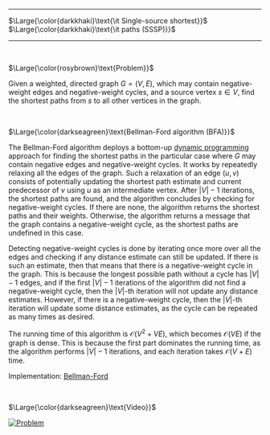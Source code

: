 _____________________________________
$\Large{\color{darkkhaki}\text{\it Single-source shortest}}$  
$\Large{\color{darkkhaki}\text{\it paths (SSSP)}}$
_____________________________________

<br />

$\Large{\color{rosybrown}\text{Problem}}$

Given a weighted, directed graph $G = (V,E)$, which may contain negative-weight edges and negative-weight cycles, and a source vertex $s \in V$, find the shortest paths from $s$ to all other vertices in the graph.

<br />

$\Large{\color{darkseagreen}\text{Bellman-Ford algorithm (BFA)}}$

The Bellman-Ford algorithm deploys a bottom-up [dynamic programming](https://github.com/pl3onasm/CLRS/tree/main/algorithms/dynamic-programming) approach for finding the shortest paths in the particular case where $G$ may contain negative edges and negative-weight cycles. It works by repeatedly relaxing all the edges of the graph. Such a relaxation of an edge $(u,v)$ consists of potentially updating the shortest path estimate and current predecessor of $v$ using $u$ as an intermediate vertex. After $|V|-1$ iterations, the shortest paths are found, and the algorithm concludes by checking for negative-weight cycles. If there are none, the algorithm returns the shortest paths and their weights. Otherwise, the algorithm returns a message that the graph contains a negative-weight cycle, as the shortest paths are undefined in this case.

Detecting negative-weight cycles is done by iterating once more over all the edges and checking if any distance estimate can still be updated. If there is such an estimate, then that means that there is a negative-weight cycle in the graph. This is because the longest possible path without a cycle has $|V|-1$ edges, and if the first $|V|-1$ iterations of the algorithm did not find a negative-weight cycle, then the $|V|$-th iteration will not update any distance estimates. However, if there is a negative-weight cycle, then the $|V|$-th iteration will update some distance estimates, as the cycle can be repeated as many times as desired.

The running time of this algorithm is $\mathcal{O}(V^2 + VE)$, which becomes $\mathcal{O}(VE)$ if the graph is dense. This is because the first part dominates the running time, as the algorithm performs $|V|-1$ iterations, and each iteration takes $\mathcal{O}(V + E)$ time.

Implementation: [Bellman-Ford](https://github.com/pl3onasm/AADS/tree/main/algorithms/graphs/SSSP-bellman/bfa.c)

<br />

$\Large{\color{darkseagreen}\text{Video}}$

[![Problem](https://img.youtube.com/vi/lyw4FaxrwHg/0.jpg)](https://www.youtube.com/watch?v=lyw4FaxrwHg)
